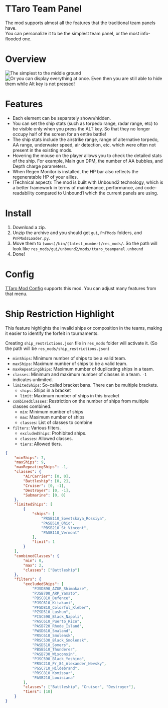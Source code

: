 # TTaro Team Panel
The mod supports almost all the features that the traditional team panels have.  
You can personalize it to be the simplest team panel, or the most info-flooded one.

# Overview
![The simplest to the middle ground](https://github.com/AndrewTaro/TTaroTeamPanel/assets/36262823/bccff306-0957-4506-b68d-f86cb37dcd83)
![Or you can display everything at once. Even then you are still able to hide them while Alt key is not pressed!](https://github.com/AndrewTaro/TTaroTeamPanel/assets/36262823/b6577fe1-a8d8-4139-8dfc-ad14bfb6ebb8)

# Features
- Each element can be separately shown/hidden.
- You can set the ship stats (such as torpedo range, radar range, etc) to be visible only when you press the ALT key. So that they no longer occupy half of the screen for an entire battle!
- The ship stats include the airstrike range, range of alternative torpedo, AA range, underwater speed, air detection, etc. which were often not present in the existing mods.
- Hovering the mouse on the player allows you to check the detailed stats of the ship. For example, Main gun DPM, the number of AA bubbles, and Depth charge parameters.
- When Regen Monitor is installed, the HP bar also reflects the regeneratable HP of your allies.
- (Technical aspect): The mod is built with Unbound2 technology, which is a better framework in terms of maintenance, performance, and code-readability compared to Unbound1 which the current panels are using.

# Install
1. Download a zip.
2. Unzip the archive and you should get `gui`, `PnFMods` folders, and `PnFModsLoader.py`.
3. Move them to `(wows)/bin/(latest_number)/res_mods/`. So the path will look like `res_mods/gui/unbound2/mods/ttaro_teampanel.unbound`
4. Done!

# Config
[TTaro Mod Config](../../../TTaroModConfig) supports this mod.  You can adjust many features from that menu.

# Ship Restriction Highlight
This feature highlights the invalid ships or composition in the teams, making it easier to identify the forfeit in tournaments.

Creating `ship_restrictions.json` file in `res_mods` folder will activate it.  (So the path will be `res_mods/ship_restrictions.json`)
- `minShips`: Minimum number of ships to be a valid team.
- `maxShips`: Maximum number of ships to be a valid team.
- `maxRepeatingShips`: Maximum number of duplicating ships in a team.
- `classes`: Minimum and maximum number of classes in a team. `-1` indicates unlimited.
- `limitedShips`: So-called bracket bans. There can be multiple brackets.
    - `ships`: Ships in a bracket
    - `limit`: Maximum number of ships in this bracket
- `combinedClasses`: Restriction on the number of ships from multiple classes combined.
    - `min`: Minimum number of ships
    - `max`: Maximum number of ships
    - `classes`: List of classes to combine
- `filters`: Various filters.
    - `excludedShips`: Prohibited ships.
    - `classes`: Allowed classes.
    - `tiers`: Allowed tiers.
```json
{
    "minShips": 7,
    "maxShips": 9,
    "maxRepeatingShips": -1,
    "classes": {
        "AirCarrier": [0, 0],
        "Battleship": [0, 2],
        "Cruiser": [0, -1],
        "Destroyer": [0, -1],
        "Submarine": [0, 0]
    },
    "limitedShips": [
        {
            "ships": [
				"PRSB110_Sovetskaya_Rossiya",
				"PASB510_Ohio",
				"PBSB210_St_Vincent",
				"PASB110_Vermont"
			],
            "limit": 1
        }
    ],
    "combinedClasses": {
        "min": 0,
        "max": 2,
        "classes": ["Battleship"]
    },
    "filters": {
        "excludedShips": [
			"PJSD890_AZUR_Shimakaze",
			"PJSB700_ARP_Yamato",
			"PBSC810_Defence",
			"PJSC610_Kitakami",
			"PFSD810_Colorful_Kleber",
			"PZSD510_Lushun",
			"PISC590_Black_Napoli",
			"PASC610_Puerto_Rico",
			"PASB720_Rhode_Island",
			"PWSD610_Smaland",
			"PRSC610_Smolensk",
			"PRSC530_Black_Smolensk",
			"PASD510_Somers",
			"PBSB510_Thunderer",
			"PASB730_Wisconsin",
			"PJSC590_Black_Yoshino",
			"PRSC210_Pr_84_Alexander_Nevsky",
			"PGSC710_Hildebrand",
			"PRSC810_Komissar",
			"PASB210_Louisiana"
		],
        "classes": ["Battleship", "Cruiser", "Destroyer"],
        "tiers": [10]
    }
}
```

